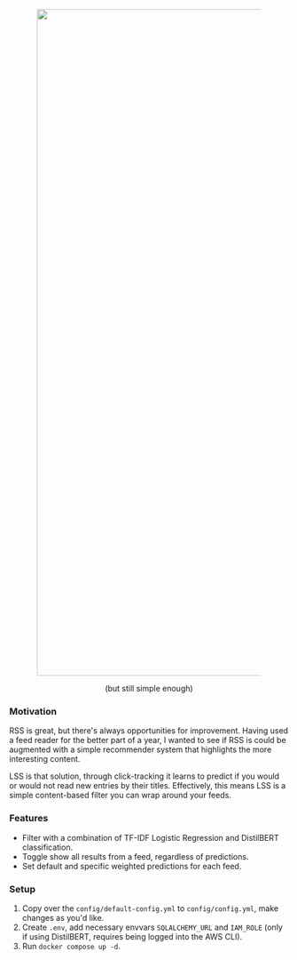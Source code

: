 <div align="center">
  <img src="https://sltptr.github.io/static/images/LSSLogo.png?" 
    alt="LSS Logo" style="max-width: 80%; width: 1200px; height: auto;">
</div>

<p align="center">(but still simple enough)</p>

### Motivation

RSS is great, but there's always opportunities for improvement. Having used a feed
reader for the better part of a year, I wanted to see if RSS is could be augmented with
a simple recommender system that highlights the more interesting content.

LSS is that solution, through click-tracking it learns to predict if
you would or would not read new entries by their titles. Effectively, this means LSS is a simple
content-based filter you can wrap around your feeds.

### Features

- Filter with a combination of TF-IDF Logistic Regression and DistilBERT
  classification.
- Toggle show all results from a feed, regardless of predictions.
- Set default and specific weighted predictions for each feed.

### Setup

1. Copy over the `config/default-config.yml` to `config/config.yml`, make
   changes as you'd like.
2. Create `.env`, add necessary envvars `SQLALCHEMY_URL` and `IAM_ROLE` (only if
   using DistilBERT, requires being logged into the AWS CLI).
3. Run `docker compose up -d`.
